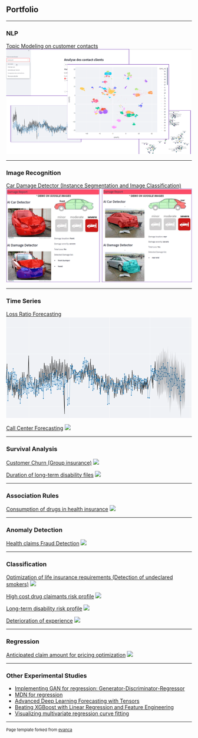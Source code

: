 ## Portfolio

---

### NLP
[Topic Modeling on customer contacts](/nlp_topic)
<img src="images/nlp_topic2.png?raw=true"/>

---

### Image Recognition
[Car Damage Detector (Instance Segmentation and Image Classification)](/image_car_damage)
<img src="images/image_car_damage.png?raw=true"/>

---

### Time Series
[Loss Ratio Forecasting](/ts_call_center)
<img src="images/ts_call.png?raw=true"/>

[Call Center Forecasting](/sample_page)
<img src="images/dummy_thumbnail.jpg?raw=true"/>

---

### Survival Analysis
[Customer Churn (Group insurance)](/sample_page)
<img src="images/dummy_thumbnail.jpg?raw=true"/>

[Duration of long-term disability files](/sample_page)
<img src="images/dummy_thumbnail.jpg?raw=true"/>

---

### Association Rules
[Consumption of drugs in health insurance](/sample_page)
<img src="images/dummy_thumbnail.jpg?raw=true"/>

---

### Anomaly Detection
[Health claims Fraud Detection](/sample_page)
<img src="images/dummy_thumbnail.jpg?raw=true"/>

---

### Classification
[Optimization of life insurance requirements (Detection of undeclared smokers)](/sample_page)
<img src="images/dummy_thumbnail.jpg?raw=true"/>

[High cost drug claimants risk profile](/sample_page)
<img src="images/dummy_thumbnail.jpg?raw=true"/>

[Long-term disability risk profile](/sample_page)
<img src="images/dummy_thumbnail.jpg?raw=true"/>

[Deterioration of experience](/sample_page)
<img src="images/dummy_thumbnail.jpg?raw=true"/>

---

### Regression
[Anticipated claim amount for pricing optimization](/sample_page)
<img src="images/dummy_thumbnail.jpg?raw=true"/>

---

### Other Experimental Studies

- [Implementing GAN for regression: Generator-Discriminator-Regressor](http://example.com/)
- [MDN for regression](http://example.com/)
- [Advanced Deep Learning Forecasting with Tensors](http://example.com/)
- [Beating XGBoost with Linear Regression and Feature Engineering](http://example.com/)
- [Visualizing multivariate regression curve fitting](http://example.com/)






---
<p style="font-size:11px">Page template forked from <a href="https://github.com/evanca/quick-portfolio">evanca</a></p>
<!-- Remove above link if you don't want to attibute -->
